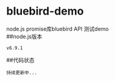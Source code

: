 # bluebird-demo
node.js promise库bluebird API 测试demo<br>
##node.js版本
```
v6.9.1
```
##代码状态
```
持续更新中...
```
